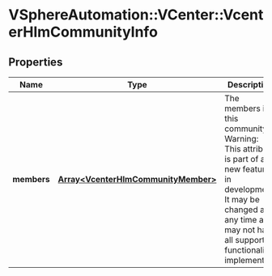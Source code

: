 # VSphereAutomation::VCenter::VcenterHlmCommunityInfo

## Properties
Name | Type | Description | Notes
------------ | ------------- | ------------- | -------------
**members** | [**Array&lt;VcenterHlmCommunityMember&gt;**](VcenterHlmCommunityMember.md) | The members in this community. Warning: This attribute is part of a new feature in development. It may be changed at any time and may not have all supported functionality implemented. | 


